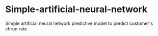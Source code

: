 # Simple-artificial-neural-network
Simple artificial neural network predictive model to predict customer's chrun rate
